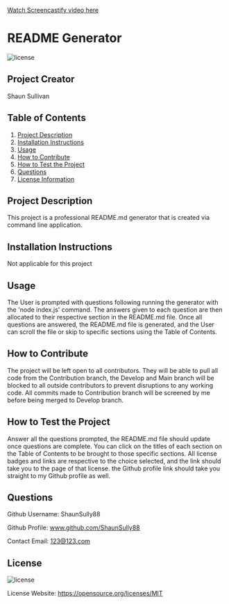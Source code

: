 <a href = "https://drive.google.com/file/d/1eBusEOMZEoBFIkPdQ_kjzkHQWHiZcVX7/view"> Watch Screencastify video here </a>

# README Generator

 ![license](https://img.shields.io/badge/license-MITLicense-blue.svg)

## Project Creator
Shaun Sullivan

## Table of Contents
1. [Project Description](#description)
2. [Installation Instructions](#install)
3. [Usage](#usage)
4. [How to Contribute](#contribute)
5. [How to Test the Project](#test)
6. [Questions](#questions)
7. [License Information](#license)

## Project Description
This project is a professional README.md generator that is created via command line application. 

## Installation Instructions
Not applicable for this project

## Usage
The User is prompted with questions following running the generator with the 'node index.js' command. The answers given to each question are then allocated to their respective section in the README.md file. Once all questions are answered, the README.md file is generated, and the User can scroll the file or skip to specific sections using the Table of Contents.

## How to Contribute
The project will be left open to all contributors. They will be able to pull all code from the Contribution branch, the Develop and Main branch will be blocked to all outside contributors to prevent disruptions to any working code. All commits made to Contribution branch will be screened by me before being merged to Develop branch.

## How to Test the Project
Answer all the questions prompted, the README.md file should update once questions are complete. You can click on the titles of each section on the Table of Contents to be brought to those specific sections. All license badges and links are respective to the choice selected, and the link should take you to the page of that license. the Github profile link should take you straight to my Github profile as well.

## Questions
Github Username: ShaunSully88

Github Profile: www.github.com/ShaunSully88

Contact Email: 123@123.com

## License
 ![license](https://img.shields.io/badge/license-MITLicense-blue.svg)   <br>

 License Website: https://opensource.org/licenses/MIT

